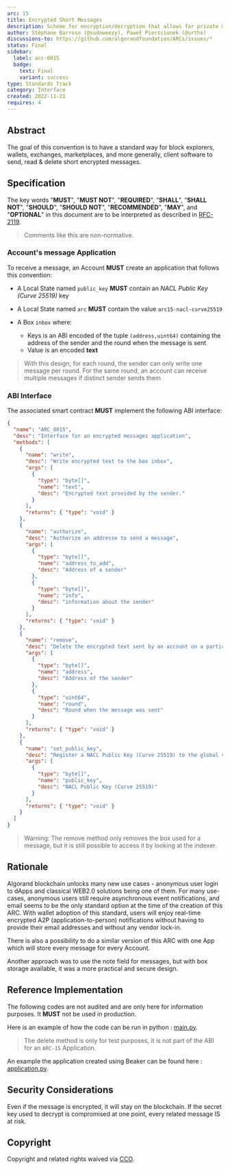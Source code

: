```yaml
---
arc: 15
title: Encrypted Short Messages
description: Scheme for encryption/decryption that allows for private messages.
author: Stéphane Barroso (@sudoweezy), Paweł Pierścionek (@urtho)
discussions-to: https://github.com/algorandfoundation/ARCs/issues/*
status: Final
sidebar:
  label: arc-0015
  badge:
    text: Final
    variant: success
type: Standards Track
category: Interface
created: 2022-11-21
requires: 4
---
```


## Abstract

The goal of this convention is to have a standard way for block explorers, wallets, exchanges, marketplaces, and more generally, client software to send, read & delete short encrypted messages.

## Specification

The key words "**MUST**", "**MUST NOT**", "**REQUIRED**", "**SHALL**", "**SHALL NOT**", "**SHOULD**", "**SHOULD NOT**", "**RECOMMENDED**", "**MAY**", and "**OPTIONAL**" in this document are to be interpreted as described in <a href="https://www.ietf.org/rfc/rfc2119.txt">RFC-2119</a>.

> Comments like this are non-normative.

### Account's message Application

To receive a message, an Account **MUST** create an application that follows this convention:

- A Local State named `public_key` **MUST** contain an _NACL Public Key (Curve 25519)_ key
- A Local State named `arc` **MUST** contain the value `arc15-nacl-curve25519`

- A Box `inbox` where:
  - Keys is an ABI encoded of the tuple `(address,uint64)` containing the address of the sender and the round when the message is sent
  - Value is an encoded **text**

> With this design, for each round, the sender can only write one message per round.
> For the same round, an account can receive multiple messages if distinct sender sends them

### ABI Interface

The associated smart contract **MUST** implement the following ABI interface:

```json
{
  "name": "ARC_0015",
  "desc": "Interface for an encrypted messages application",
  "methods": [
    {
      "name": "write",
      "desc": "Write encrypted text to the box inbox",
      "args": [
        {
          "type": "byte[]",
          "name": "text",
          "desc": "Encrypted text provided by the sender."
        }
      ],
      "returns": { "type": "void" }
    },
    {
      "name": "authorize",
      "desc": "Authorize an addresse to send a message",
      "args": [
        {
          "type": "byte[]",
          "name": "address_to_add",
          "desc": "Address of a sender"
        },
        {
          "type": "byte[]",
          "name": "info",
          "desc": "information about the sender"
        }
      ],
      "returns": { "type": "void" }
    },
    {
      "name": "remove",
      "desc": "Delete the encrypted text sent by an account on a particular round. Send the MBR used for a box to the Application's owner.",
      "args": [
        {
          "type": "byte[]",
          "name": "address",
          "desc": "Address of the sender"
        },
        {
          "type": "uint64",
          "name": "round",
          "desc": "Round when the message was sent"
        }
      ],
      "returns": { "type": "void" }
    },
    {
      "name": "set_public_key",
      "desc": "Register a NACL Public Key (Curve 25519) to the global value public_key",
      "args": [
        {
          "type": "byte[]",
          "name": "public_key",
          "desc": "NACL Public Key (Curve 25519)"
        }
      ],
      "returns": { "type": "void" }
    }
  ]
}
```

> Warning: The remove method only removes the box used for a message, but it is still possible to access it by looking at the indexer.

## Rationale

Algorand blockchain unlocks many new use cases - anonymous user login to dApps and classical WEB2.0 solutions being one of them. For many use-cases, anonymous users still require asynchronous event notifications, and email seems to be the only standard option at the time of the creation of this ARC. With wallet adoption of this standard, users will enjoy real-time encrypted A2P (application-to-person) notifications without having to provide their email addresses and without any vendor lock-in.

There is also a possibility to do a similar version of this ARC with one App which will store every message for every Account.

Another approach was to use the note field for messages, but with box storage available, it was a more practical and secure design.

## Reference Implementation

The following codes are not audited and are only here for information purposes.
It **MUST** not be used in production.

Here is an example of how the code can be run in python :
[main.py](https://raw.githubusercontent.com/algorandfoundation/ARCs/main/assets/arc-0015/main.py).

> The delete method is only for test purposes, it is not part of the ABI for an `ARC-15` Application.

An example the application created using Beaker can be found here :
[application.py](https://raw.githubusercontent.com/algorandfoundation/ARCs/main/assets/arc-0015/application.py).

## Security Considerations

Even if the message is encrypted, it will stay on the blockchain.
If the secret key used to decrypt is compromised at one point, every related message IS at risk.

## Copyright

Copyright and related rights waived via <a href="https://creativecommons.org/publicdomain/zero/1.0/">CCO</a>.
